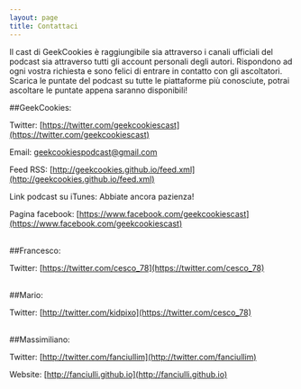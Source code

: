 ```yaml
---
layout: page
title: Contattaci 
---
```


Il cast di GeekCookies è raggiungibile sia attraverso i canali ufficiali del podcast sia attraverso tutti gli account personali degli autori. Rispondono ad ogni vostra richiesta e sono felici di entrare in contatto con gli ascoltatori. 
Scarica le puntate del podcast su tutte le piattaforme più conosciute, potrai ascoltare le puntate appena saranno disponibili!

##GeekCookies:

Twitter: [https://twitter.com/geekcookiescast](https://twitter.com/geekcookiescast)

Email: [geekcookiespodcast@gmail.com](mailto:geekcookiespodcast@gmail.com)

Feed RSS: [http://geekcookies.github.io/feed.xml](http://geekcookies.github.io/feed.xml)

Link podcast su iTunes: Abbiate ancora pazienza! 

Pagina facebook: [https://www.facebook.com/geekcookiescast](https://www.facebook.com/geekcookiescast) 
<br /> <br />

##Francesco:

Twitter: [https://twitter.com/cesco_78](https://twitter.com/cesco_78)
<br /> <br />

##Mario:

Twitter: [http://twitter.com/kidpixo](https://twitter.com/cesco_78)
<br /> <br />

##Massimiliano:

Twitter: [http://twitter.com/fanciullim](http://twitter.com/fanciullim)

Website: [http://fanciulli.github.io](http://fanciulli.github.io)

